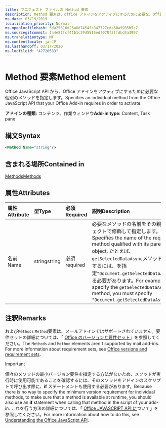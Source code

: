 ```yaml
---
title: マニフェスト ファイルの Method 要素
description: Method 要素は、office アドインをアクティブにするために必要な、Office JavaScript API からの個別のメソッドを指定します。
ms.date: 03/19/2019
localization_priority: Normal
ms.openlocfilehash: 5da25616d25a8d7454fc847727cda38a9935b5c7
ms.sourcegitcommit: fa4e81fcf41b1c39d5516edf078f3ffdbd4a3997
ms.translationtype: MT
ms.contentlocale: ja-JP
ms.lasthandoff: 03/17/2020
ms.locfileid: "42720583"
---
```

# <a name="method-element"></a><span data-ttu-id="41b4f-103">Method 要素</span><span class="sxs-lookup"><span data-stu-id="41b4f-103">Method element</span></span>

<span data-ttu-id="41b4f-104">Office JavaScript API から、Office アドインをアクティブにするために必要な個別のメソッドを指定します。</span><span class="sxs-lookup"><span data-stu-id="41b4f-104">Specifies an individual method from the Office JavaScript API that your Office Add-in requires in order to activate.</span></span>

<span data-ttu-id="41b4f-105">**アドインの種類:** コンテンツ、作業ウィンドウ</span><span class="sxs-lookup"><span data-stu-id="41b4f-105">**Add-in type:** Content, Task pane</span></span>

## <a name="syntax"></a><span data-ttu-id="41b4f-106">構文</span><span class="sxs-lookup"><span data-stu-id="41b4f-106">Syntax</span></span>

```XML
<Method Name="string"/>
```

## <a name="contained-in"></a><span data-ttu-id="41b4f-107">含まれる場所</span><span class="sxs-lookup"><span data-stu-id="41b4f-107">Contained in</span></span>

[<span data-ttu-id="41b4f-108">Methods</span><span class="sxs-lookup"><span data-stu-id="41b4f-108">Methods</span></span>](methods.md)

## <a name="attributes"></a><span data-ttu-id="41b4f-109">属性</span><span class="sxs-lookup"><span data-stu-id="41b4f-109">Attributes</span></span>

|<span data-ttu-id="41b4f-110">**属性**</span><span class="sxs-lookup"><span data-stu-id="41b4f-110">**Attribute**</span></span>|<span data-ttu-id="41b4f-111">**型**</span><span class="sxs-lookup"><span data-stu-id="41b4f-111">**Type**</span></span>|<span data-ttu-id="41b4f-112">**必須**</span><span class="sxs-lookup"><span data-stu-id="41b4f-112">**Required**</span></span>|<span data-ttu-id="41b4f-113">**説明**</span><span class="sxs-lookup"><span data-stu-id="41b4f-113">**Description**</span></span>|
|:-----|:-----|:-----|:-----|
|<span data-ttu-id="41b4f-114">名前</span><span class="sxs-lookup"><span data-stu-id="41b4f-114">Name</span></span>|<span data-ttu-id="41b4f-115">string</span><span class="sxs-lookup"><span data-stu-id="41b4f-115">string</span></span>|<span data-ttu-id="41b4f-116">必須</span><span class="sxs-lookup"><span data-stu-id="41b4f-116">required</span></span>|<span data-ttu-id="41b4f-117">必要なメソッドの名前をその親オブジェクトで修飾して指定します。</span><span class="sxs-lookup"><span data-stu-id="41b4f-117">Specifies the name of the required method qualified with its parent object.</span></span> <span data-ttu-id="41b4f-118">たとえば、 `getSelectedDataAsync`メソッドを指定するには、を指定`"Document.getSelectedDataAsync"`する必要があります。</span><span class="sxs-lookup"><span data-stu-id="41b4f-118">For example, to specify the `getSelectedDataAsync` method, you must specify `"Document.getSelectedDataAsync"`.</span></span>|

## <a name="remarks"></a><span data-ttu-id="41b4f-119">注釈</span><span class="sxs-lookup"><span data-stu-id="41b4f-119">Remarks</span></span>

<span data-ttu-id="41b4f-120">および`Methods` `Method`要素は、メールアドインではサポートされていません。要件セットの詳細については、「 [Office のバージョンと要件セット](../../develop/office-versions-and-requirement-sets.md)」を参照してください。</span><span class="sxs-lookup"><span data-stu-id="41b4f-120">The `Methods` and `Method` elements aren't supported by mail add-ins. For more information about requirement sets, see [Office versions and requirement sets](../../develop/office-versions-and-requirement-sets.md).</span></span>

> [!IMPORTANT]
> <span data-ttu-id="41b4f-121">個々のメソッドの最小バージョン要件を指定する方法がないため、メソッドが実行時に使用可能であることを確認するには、そのメソッドをアドインのスクリプトで呼び出す際に、**if** ステートメントも使用する必要があります。</span><span class="sxs-lookup"><span data-stu-id="41b4f-121">Because there is no way to specify the minimum version requirement for individual methods, to make sure that a method is available at runtime, you should also use an **if** statement when calling that method in the script of your add-in.</span></span> <span data-ttu-id="41b4f-122">これを行う方法の詳細については、「 [Office JAVASCRIPT API に](../../develop/understanding-the-javascript-api-for-office.md)ついて」を参照してください。</span><span class="sxs-lookup"><span data-stu-id="41b4f-122">For more information about how to do this, see [Understanding the Office JavaScript API](../../develop/understanding-the-javascript-api-for-office.md).</span></span>
